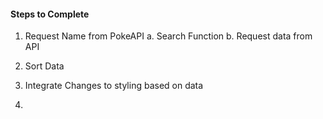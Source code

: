 
#### Steps to Complete
1. Request Name from PokeAPI
	a. Search Function
	b. Request data from API

2. Sort Data
3. Integrate Changes to styling based on data
4. 
